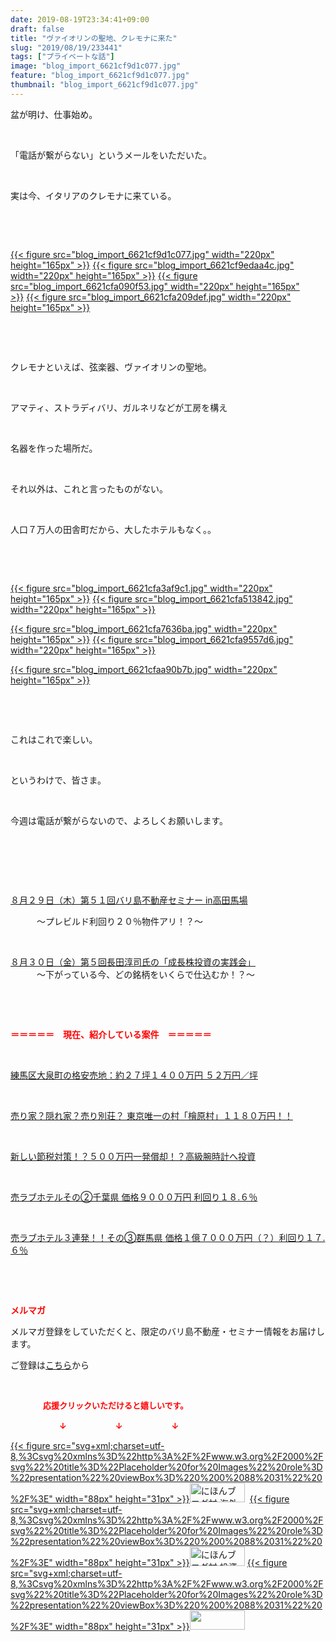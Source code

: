```yaml
---
date: 2019-08-19T23:34:41+09:00
draft: false
title: "ヴァイオリンの聖地、クレモナに来た"
slug: "2019/08/19/233441"
tags: ["プライベートな話"]
image: "blog_import_6621cf9d1c077.jpg"
feature: "blog_import_6621cf9d1c077.jpg"
thumbnail: "blog_import_6621cf9d1c077.jpg"
---
```

<p>盆が明け、仕事始め。</p><p> </p><p>「電話が繋がらない」というメールをいただいた。</p><p> </p><p>実は今、イタリアのクレモナに来ている。</p><p> </p><p> </p><p><a href="blog_import_6621cf9d1c077.jpg">{{< figure src="blog_import_6621cf9d1c077.jpg" width="220px" height="165px" >}}</a> <a href="blog_import_6621cf9edaa4c.jpg">{{< figure src="blog_import_6621cf9edaa4c.jpg" width="220px" height="165px" >}}</a> <a href="blog_import_6621cfa090f53.jpg">{{< figure src="blog_import_6621cfa090f53.jpg" width="220px" height="165px" >}}</a> <a href="blog_import_6621cfa209def.jpg">{{< figure src="blog_import_6621cfa209def.jpg" width="220px" height="165px" >}}</a></p><p> </p><p> </p><p>クレモナといえば、弦楽器、ヴァイオリンの聖地。</p><p> </p><p>アマティ、ストラディバリ、ガルネリなどが工房を構え</p><p> </p><p>名器を作った場所だ。</p><p> </p><p>それ以外は、これと言ったものがない。</p><p> </p><p>人口７万人の田舎町だから、大したホテルもなく。。</p><p> </p><p> </p><p><a href="blog_import_6621cfa3af9c1.jpg">{{< figure src="blog_import_6621cfa3af9c1.jpg" width="220px" height="165px" >}}</a> <a href="blog_import_6621cfa513842.jpg">{{< figure src="blog_import_6621cfa513842.jpg" width="220px" height="165px" >}}</a></p><p><a href="blog_import_6621cfa7636ba.jpg">{{< figure src="blog_import_6621cfa7636ba.jpg" width="220px" height="165px" >}}</a> <a href="blog_import_6621cfa9557d6.jpg">{{< figure src="blog_import_6621cfa9557d6.jpg" width="220px" height="165px" >}}</a></p><p><a href="blog_import_6621cfaa90b7b.jpg">{{< figure src="blog_import_6621cfaa90b7b.jpg" width="220px" height="165px" >}}</a> </p><p> </p><p> </p><p>これはこれで楽しい。</p><p> </p><p>というわけで、皆さま。</p><p> </p><p>今週は電話が繋がらないので、よろしくお願いします。</p><p> </p><p> </p><p> </p><p><a href="https://ameblo.jp/baliclub/entry-12507201622.html" target="_blank">８月２９日（木）第５１回バリ島不動産セミナー in高田馬場</a></p><p>　　　～プレビルド利回り２０％物件アリ！？～</p><p> </p><p><a href="https://ameblo.jp/baliclub/entry-12507160664.html" target="_blank">８月３０日（金）第５回長田淳司氏の「成長株投資の実践会」</a><br/>　　　～下がっている今、どの銘柄をいくらで仕込むか！？～</p><p> </p><p> </p><p><span style="font-weight: bold;"><span style="color: rgb(255, 0, 0);">＝＝＝＝＝　現在、紹介している案件　＝＝＝＝＝</span></span></p><p> </p><p><a href="https://ameblo.jp/baliclub/entry-12499861777.html" target="_blank">練馬区大泉町の格安売地：約２７坪１４００万円 ５２万円／坪</a></p><p> </p><p><a href="https://ameblo.jp/baliclub/entry-12500415311.html" target="_blank">売り家？隠れ家？売り別荘？ 東京唯一の村「檜原村」１１８０万円！！</a></p><p> </p><p><a href="https://ameblo.jp/baliclub/entry-12492433937.html" target="_blank">新しい節税対策！？５００万円一発償却！？高級腕時計へ投資</a></p><p> </p><p><a href="https://ameblo.jp/baliclub/entry-12499583728.html" target="_blank">売ラブホテルその②千葉県 価格９０００万円 利回り１８.６％</a></p><p> </p><p><a href="https://ameblo.jp/baliclub/entry-12504218353.html" target="_blank">売ラブホテル３連発！！その③群馬県 価格１億７０００万円（？）利回り１７.６％</a></p><p> </p><p> </p><p><span style="font-weight: bold;"><span style="color: rgb(255, 0, 0);">メルマガ</span></span></p><p>メルマガ登録をしていただくと、限定のバリ島不動産・セミナー情報をお届けします。</p><p>ご登録は<a href="f9eeVI" target="_blank">こちら</a>から</p><p style="text-align: center;"> </p><p><font color="#ff0000" size="2"><strong>　　　　応援クリックいただけると嬉しいです。</strong></font></p><p><font color="#ff0000" size="2"><strong>　　　　　　↓　　　　　　↓　　　　　　↓</strong></font></p><p><a href="ranking.html?p_cid=01260127" id="&amp;blogmura_banner">{{< figure src="svg+xml;charset=utf-8,%3Csvg%20xmlns%3D%22http%3A%2F%2Fwww.w3.org%2F2000%2Fsvg%22%20title%3D%22Placeholder%20for%20Images%22%20role%3D%22presentation%22%20viewBox%3D%220%200%2088%2031%22%20%2F%3E" width="88px" height="31px" >}}<noscript><img alt="にほんブログ村 海外生活ブログ バリ島情報へ" border="0" height="31" src="//overseas.blogmura.com/bali/img/bali88_31.gif" width="88"></noscript></a>  <a href="ranking.html?p_cid=01260127" id="&amp;blogmura_banner">{{< figure src="svg+xml;charset=utf-8,%3Csvg%20xmlns%3D%22http%3A%2F%2Fwww.w3.org%2F2000%2Fsvg%22%20title%3D%22Placeholder%20for%20Images%22%20role%3D%22presentation%22%20viewBox%3D%220%200%2088%2031%22%20%2F%3E" width="88px" height="31px" >}}<noscript><img alt="にほんブログ村 投資ブログ 不動産投資へ" border="0" height="31" src="//investment.blogmura.com/hudousantoushi/img/hudousantoushi88_31.gif" width="88"></noscript></a> <a href="link.php?1804582" title="人気ブログランキングへ">{{< figure src="svg+xml;charset=utf-8,%3Csvg%20xmlns%3D%22http%3A%2F%2Fwww.w3.org%2F2000%2Fsvg%22%20title%3D%22Placeholder%20for%20Images%22%20role%3D%22presentation%22%20viewBox%3D%220%200%2088%2031%22%20%2F%3E" width="88px" height="31px" >}}<noscript><img border="0" height="31" src="https://blog.with2.net/img/banner/banner_22.gif" width="88"></noscript></a></p>

